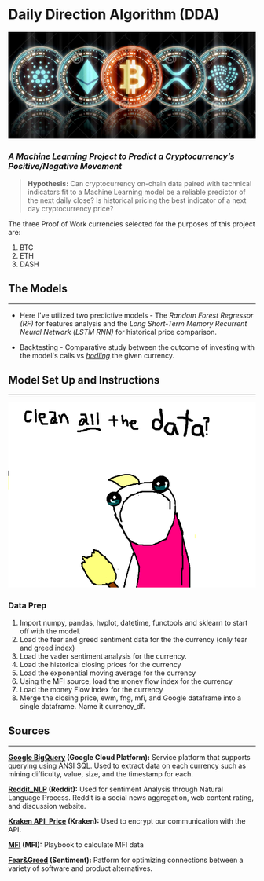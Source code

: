 # Daily Direction Algorithm (DDA) 

![Crypto](Images/multiple.jpg)

### *A Machine Learning Project to Predict a Cryptocurrency’s Positive/Negative Movement*

>**Hypothesis:** Can cryptocurrency on-chain data paired with technical indicators fit to a Machine Learning model be a reliable predictor of the next daily close? Is historical pricing the best indicator of a next day cryptocurrency price?

The three Proof of Work currencies selected for the purposes of this project are:
1. BTC
2. ETH
3. DASH

## The Models
___
* Here I've utilized two predictive models - The *Random Forest Regressor (RF)* for features analysis and the *Long Short-Term Memory Recurrent Neural Network (LSTM RNN)* for historical price comparison.

* Backtesting - Comparative study between the outcome of investing with the model's calls vs [*hodling*](https://en.wikipedia.org/wiki/Hodl) the given currency.


## Model Set Up and Instructions
___
![Data_Cleaning](Images/clean_all_the_data_maybe.png)
### Data Prep
1. Import numpy, pandas, hvplot, datetime, functools and sklearn to start off with the model.
2. Load the fear and greed sentiment data for the the currency (only fear and greed index)
3. Load the vader sentiment analysis for the currency.
4. Load the historical closing prices for the currency
5. Load the exponential moving average for the currency
6. Using the MFI source, load the money flow index for the currency
7. Load the money Flow index for the currency
8. Merge the closing price, ewm, fng, mfi, and Google dataframe into a single dataframe. Name it currency_df.


## Sources
____

**[Google BigQuery](https://console.cloud.google.com/) (Google Cloud Platform):** Service platform that supports querying using ANSI SQL. Used to extract data on each currency such as mining difficulty, value, size, and the timestamp for each. 

**[Reddit_NLP](https://www.reddit.com/) (Reddit):** Used for sentiment Analysis through Natural Language Process. Reddit is a social news aggregation, web content rating, and discussion website.

**[Kraken API_Price](https://support.kraken.com/hc/en-us) (Kraken):** Used to encrypt our communication with the API.

**[MFI](https://randerson112358.medium.com/algorithmic-trading-strategy-using-money-flow-index-mfi-python-aa46461a5ea5) (MFI):** Playbook to calculate MFI data

**[Fear&Greed](https://alternative.me/crypto/fear-and-greed-index/) (Sentiment):** Patform for optimizing connections between a variety of software and product alternatives.
